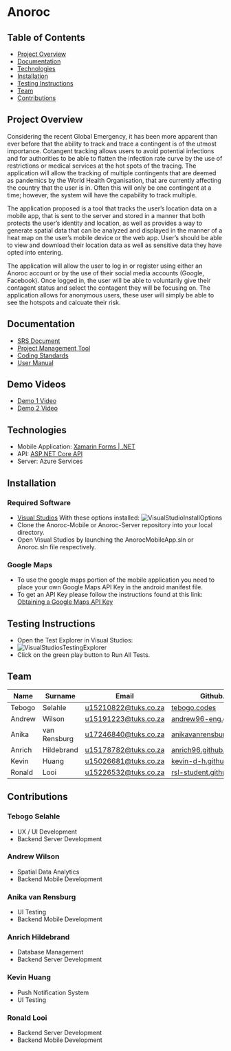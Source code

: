 # Anoroc

## Table of Contents

- [Project Overview](#projectoverview)
- [Documentation](#documentation)
- [Technologies](#technologies)
- [Installation](#installation)
- [Testing Instructions](#testinginstructions)
- [Team](#team)
- [Contributions](#Contributions)

## Project Overview
Considering the recent Global Emergency, it has been more apparent than ever before that the ability to track and trace a contingent is of the utmost importance. Cotangent tracking allows users to avoid potential infections and for authorities to be able to flatten the infection rate curve by the use of restrictions or medical services at the hot spots of the tracing.
The application will allow the tracking of multiple contingents that are deemed as pandemics by the World Health Organisation, that are currently affecting the country that the user is in. Often this will only be one contingent at a time; however, the system will have the capability to track multiple.

The application proposed is a tool that tracks the user’s location data on a mobile app, that is sent to the server and stored in a manner that both protects the user’s identity and location, as well as provides a way to generate spatial data that can be analyzed and displayed in the manner of a heat map on the user’s mobile device or the web app. User’s should be able to view and download their location data as well as sensitive data they have opted into entering.

The application will allow the user to log in or register using either an Anoroc account or by the use of their social media accounts (Google, Facebook). Once logged in, the user will be able to voluntarily give their contagent status and select the contagent they will be focusing on. The application allows for anonymous users, these user will simply be able to see the hotspots and calcuate their risk.

## Documentation

- [SRS Document](https://drive.google.com/file/d/1tEJX2Pi01QK18ZgobkBEwzO-9_2slSnA/view?usp=sharing)
- [Project Management Tool](https://app.clubhouse.io/codesummoar)
- [Coding Standards](https://drive.google.com/file/d/1fbs0ovG67JU1S74ydh5dKuRe1_DKI3PR/view?usp=sharing)
- [User Manual](https://www.overleaf.com/read/ywfpmxbppkfr)

## Demo Videos

- [Demo 1 Video](https://bit.ly/2UDQRAk)
- [Demo 2 Video](https://bit.ly/30GxrNy)

## Technologies

- Mobile Application: [Xamarin Forms | .NET](https://dotnet.microsoft.com/apps/xamarin/xamarin-forms)
- API: [ASP.NET Core API](https://dotnet.microsoft.com/apps/aspnet/apis)
- Server: Azure Services

## Installation

### Required Software

- [Visual Studios](https://visualstudio.microsoft.com/) With these options installed:
![VisualStudioInstallOptions](https://user-images.githubusercontent.com/61750301/84587406-413da680-ae1f-11ea-88f3-bad89050ea1a.png)
- Clone the Anoroc-Mobile or Anoroc-Server repository into your local directory.
- Open Visual Studios by launching the AnorocMobileApp.sln or Anoroc.sln file respectively.

### Google Maps
- To use the google maps portion of the mobile application you need to place your own Google Maps API Key in the android manifest file.
- To get an API Key please follow the instructions found at this link: [Obtaining a Google Maps API Key](https://docs.microsoft.com/en-us/xamarin/android/platform/maps-and-location/maps/obtaining-a-google-maps-api-key?tabs=windows)


## Testing Instructions

- Open the Test Explorer in Visual Studios:
- ![VisualStudiosTestingExplorer](https://user-images.githubusercontent.com/61750301/88283131-264a3600-cceb-11ea-8b4c-5726d76ae633.png)
- Click on the green play button to Run All Tests.

## Team
| Name   | Surname    |        Email         |       Github.io        |
|--------|------------|----------------------|------------------------|
| Tebogo | Selahle     | u15210822@tuks.co.za | [tebogo.codes](https://tebogo.codes/)  |
| Andrew | Wilson     | u15191223@tuks.co.za | [andrew96-eng.github.io](https://andrew96-eng.github.io) |
| Anika  | van Rensburg | u17246840@tuks.co.za | [anikavanrensburg.github.io](https://anikavanrensburg.github.io) |
| Anrich | Hildebrand | u15178782@tuks.co.za | [anrich96.github.io](https://anrich96.github.io) |
| Kevin  | Huang | u15026681@tuks.co.za | [kevin-d-h.github.io](https://kevin-d-h.github.io/myCV/) |
| Ronald | Looi | u15226532@tuks.co.za | [rsl-student.github.io](https://rsl-student.github.io) |


## Contributions

### Tebogo Selahle

- UX / UI Development
- Backend Server Development

### Andrew Wilson

- Spatial Data Analytics
- Backend Mobile Development

### Anika van Rensburg

- UI Testing
- Backend Mobile Development

### Anrich Hildebrand

- Database Management
- Backend Server Development

### Kevin Huang

- Push Notification System
- UI Testing

### Ronald Looi

- Backend Server Development
- Backend Mobile Development
